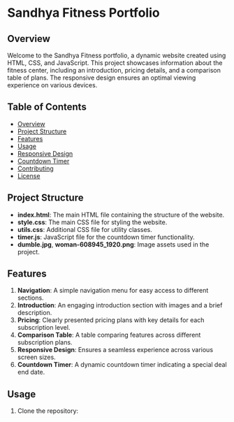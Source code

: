 # Sandhya Fitness Portfolio

## Overview

Welcome to the Sandhya Fitness portfolio, a dynamic website created using HTML, CSS, and JavaScript. This project showcases information about the fitness center, including an introduction, pricing details, and a comparison table of plans. The responsive design ensures an optimal viewing experience on various devices.

## Table of Contents

- [Overview](#overview)
- [Project Structure](#project-structure)
- [Features](#features)
- [Usage](#usage)
- [Responsive Design](#responsive-design)
- [Countdown Timer](#countdown-timer)
- [Contributing](#contributing)
- [License](#license)

## Project Structure

- **index.html**: The main HTML file containing the structure of the website.
- **style.css**: The main CSS file for styling the website.
- **utils.css**: Additional CSS file for utility classes.
- **timer.js**: JavaScript file for the countdown timer functionality.
- **dumble.jpg**, **woman-608945_1920.png**: Image assets used in the project.

## Features

1. **Navigation**: A simple navigation menu for easy access to different sections.
2. **Introduction**: An engaging introduction section with images and a brief description.
3. **Pricing**: Clearly presented pricing plans with key details for each subscription level.
4. **Comparison Table**: A table comparing features across different subscription plans.
5. **Responsive Design**: Ensures a seamless experience across various screen sizes.
6. **Countdown Timer**: A dynamic countdown timer indicating a special deal end date.

## Usage

1. Clone the repository:
   ```bash
   
